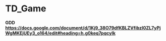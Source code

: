 # TD_Game

#### GDD https://docs.google.com/document/d/1Kj9_38O79dfKBLZVfibzI0ZL7yPjWgMKEjUEy3_o164/edit#heading=h.g0keq7pqcylk
